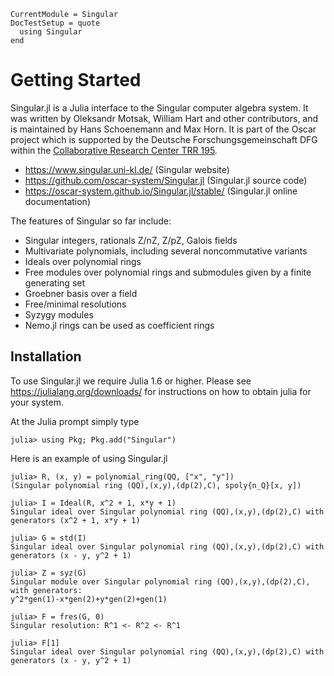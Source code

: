 ```@meta
CurrentModule = Singular
DocTestSetup = quote
  using Singular
end
```

# Getting Started

Singular.jl is a Julia interface to the Singular computer algebra system. It was
written by Oleksandr Motsak, William Hart and other contributors, and is maintained by
Hans Schoenemann and Max Horn. It is part of the Oscar project which is
supported by the Deutsche Forschungsgemeinschaft DFG within the
[Collaborative Research Center TRR 195](https://www.computeralgebra.de/sfb/).

- <https://www.singular.uni-kl.de/> (Singular website)
- <https://github.com/oscar-system/Singular.jl> (Singular.jl source code)
- <https://oscar-system.github.io/Singular.jl/stable/> (Singular.jl online documentation)

The features of Singular so far include:

  - Singular integers, rationals Z/nZ, Z/pZ, Galois fields
  - Multivariate polynomials, including several noncommutative variants
  - Ideals over polynomial rings
  - Free modules over polynomial rings and submodules given by a finite generating set
  - Groebner basis over a field
  - Free/minimal resolutions
  - Syzygy modules
  - Nemo.jl rings can be used as coefficient rings

## Installation

To use Singular.jl we require Julia 1.6 or higher. Please see
<https://julialang.org/downloads/> for instructions on
how to obtain julia for your system.

At the Julia prompt simply type

```
julia> using Pkg; Pkg.add("Singular")
```

Here is an example of using Singular.jl

```jldoctest
julia> R, (x, y) = polynomial_ring(QQ, ["x", "y"])
(Singular polynomial ring (QQ),(x,y),(dp(2),C), spoly{n_Q}[x, y])

julia> I = Ideal(R, x^2 + 1, x*y + 1)
Singular ideal over Singular polynomial ring (QQ),(x,y),(dp(2),C) with generators (x^2 + 1, x*y + 1)

julia> G = std(I)
Singular ideal over Singular polynomial ring (QQ),(x,y),(dp(2),C) with generators (x - y, y^2 + 1)

julia> Z = syz(G)
Singular module over Singular polynomial ring (QQ),(x,y),(dp(2),C), with generators:
y^2*gen(1)-x*gen(2)+y*gen(2)+gen(1)

julia> F = fres(G, 0)
Singular resolution: R^1 <- R^2 <- R^1

julia> F[1]
Singular ideal over Singular polynomial ring (QQ),(x,y),(dp(2),C) with generators (x - y, y^2 + 1)
```
